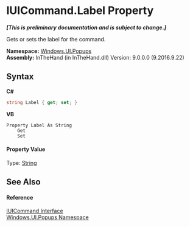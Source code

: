 # IUICommand.Label Property 
 _**\[This is preliminary documentation and is subject to change.\]**_

Gets or sets the label for the command.

**Namespace:**&nbsp;<a href="N_Windows_UI_Popups">Windows.UI.Popups</a><br />**Assembly:**&nbsp;InTheHand (in InTheHand.dll) Version: 9.0.0.0 (9.2016.9.22)

## Syntax

**C#**<br />
``` C#
string Label { get; set; }
```

**VB**<br />
``` VB
Property Label As String
	Get
	Set
```


#### Property Value
Type: <a href="http://msdn2.microsoft.com/en-us/library/s1wwdcbf" target="_blank">String</a>

## See Also


#### Reference
<a href="T_Windows_UI_Popups_IUICommand">IUICommand Interface</a><br /><a href="N_Windows_UI_Popups">Windows.UI.Popups Namespace</a><br />